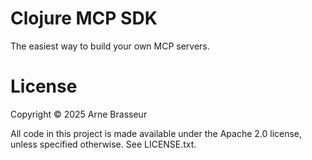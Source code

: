 # Clojure MCP SDK

The easiest way to build your own MCP servers.



# License

Copyright &copy; 2025 Arne Brasseur

All code in this project is made available under the Apache 2.0 license, unless
specified otherwise. See LICENSE.txt.
